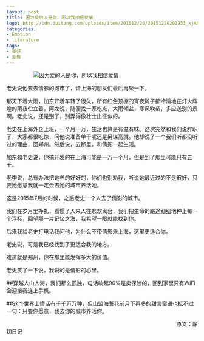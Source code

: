 ```yaml
---
layout: post
title: 因为爱的人是你，所以我相信爱情
logo: http://cdn.duitang.com/uploads/item/201512/26/20151226203933_kjANt.png
categories:
- Emotion
- literature
tags:
- 美好
- 爱情
---
```




　　　　　![因为爱的人是你，所以我相信爱情](http://img5.duitang.com/uploads/item/201505/30/20150530122617_sWC2e.jpeg)




老史说他要去倩影的城市了，请上海的朋友们最后再聚一下。


那天下着大雨，加东开着车转了很久，所有红色顶棚的宵夜摊子都冷清地在灯火辉煌的雨夜伫立着，阿龙说，随便找一家吃点，大雨倾盆，寒风吹袭，多应送别的景啊。老史说，还是别了，别弄得像壮士出征似的。


老史在上海外企上班，一个月一万，生活也算是有滋有味。这次突然和我们说辞职了，大家都很吃惊，问他说准备单干呢还是另谋高就。他却说了一个我们听都没听过的理由，回郑州。然后说，去那里，和倩影一起生活。


加东和老史说，你搞开发的在上海可能是一万一个月，但是到了那里可能只有五千。


老李说，总有办法把她养的好好的，你们也别劝我，听说她最近过的不是很好，只要她愿意我就一定会去她的城市养活她。


这是2015年7月的时候，之后老史一个人去了倩影的城市。


我们在岁月里挣扎，看惯了人来人往悲欢离合，我们把生命的路途细细地种上每一个浮标，回望那一片记忆之海，我希望一眼就能找到你。


后来我给老史打电话我问他，为什么不带倩影来上海，这里更适合你。

老史说，可是我已经找到了更适合我的地方。


难道就是郑州，你在那里能发挥多大的价值。


老史笑了一下说，我说的是倩影的心里。




##穿越人山人海，我们那么孤独，电话响起90%是卖保险的，回到家里只有WiFi会迎接我连上手机。


##这个世界上情话有千千万万种，但山盟海誓花前月下再多的甜言蜜语也抵不过一句：只要你愿意，我去你的城市养活你。



　　　　　　　　　　　　　　　　　　　　　　　　　　　　　　　　原文：静初日记

